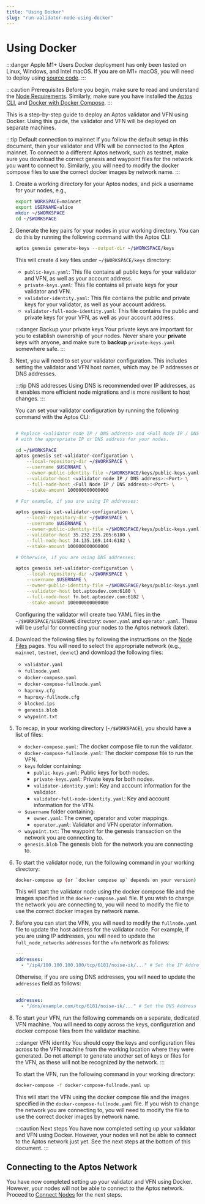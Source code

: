 ```yaml
---
title: "Using Docker"
slug: "run-validator-node-using-docker"
---
```


# Using Docker

:::danger Apple M1+ Users
Docker deployment has only been tested on Linux, Windows, and Intel macOS. If you are on M1+ macOS, you will
need to deploy using [source code](./using-source-code.md).
:::

:::caution Prerequisites
Before you begin, make sure to read and understand the [Node Requirements](../node-requirements.md). Similarly, make sure you have
installed the [Aptos CLI](https://aptos.dev/tools/aptos-cli/install-cli/index), and [Docker with Docker Compose](https://docs.docker.com/engine/install/).
:::

This is a step-by-step guide to deploy an Aptos validator and VFN using Docker. Using this guide, the validator
and VFN will be deployed on separate machines.

:::tip Default connection to mainnet
If you follow the default setup in this document, then your validator and VFN will be connected to the Aptos mainnet.
To connect to a different Aptos network, such as testnet, make sure you download the correct genesis and waypoint
files for the network you want to connect to. Similarly, you will need to modify the docker compose files to use the
correct docker images by network name.
:::

1. Create a working directory for your Aptos nodes, and pick a username for your nodes, e.g.,

   ```bash
   export WORKSPACE=mainnet
   export USERNAME=alice
   mkdir ~/$WORKSPACE
   cd ~/$WORKSPACE
   ```

2. Generate the key pairs for your nodes in your working directory. You can do this by running
   the following command with the Aptos CLI:

   ```bash
   aptos genesis generate-keys --output-dir ~/$WORKSPACE/keys
   ```

   This will create 4 key files under `~/$WORKSPACE/keys` directory:

   - `public-keys.yaml`: This file contains all public keys for your validator and VFN, as well as your account address.
   - `private-keys.yaml`: This file contains all private keys for your validator and VFN.
   - `validator-identity.yaml`: This file contains the public and private keys for your validator, as well as your account address.
   - `validator-full-node-identity.yaml`: This file contains the public and private keys for your VFN, as well as your account address.

   :::danger Backup your private keys
   Your private keys are important for you to establish ownership of your nodes. Never share your **private** keys with anyone,
   and make sure to **backup** `private-keys.yaml` somewhere safe.
   :::

3. Next, you will need to set your validator configuration. This includes setting the validator and VFN host names,
   which may be IP addresses or DNS addresses.

   :::tip DNS addresses
   Using DNS is recommended over IP addresses, as it enables more efficient node migrations and is more resilient
   to host changes.
   :::

   You can set your validator configuration by running the following command with the Aptos CLI:

   ```bash

   # Replace <validator node IP / DNS address> and <Full Node IP / DNS address> below,
   # with the appropriate IP or DNS address for your nodes.

   cd ~/$WORKSPACE
   aptos genesis set-validator-configuration \
       --local-repository-dir ~/$WORKSPACE \
       --username $USERNAME \
       --owner-public-identity-file ~/$WORKSPACE/keys/public-keys.yaml \
       --validator-host <validator node IP / DNS address>:<Port> \
       --full-node-host <Full Node IP / DNS address>:<Port> \
       --stake-amount 100000000000000

   # For example, if you are using IP addresses:

   aptos genesis set-validator-configuration \
       --local-repository-dir ~/$WORKSPACE \
       --username $USERNAME \
       --owner-public-identity-file ~/$WORKSPACE/keys/public-keys.yaml \
       --validator-host 35.232.235.205:6180 \
       --full-node-host 34.135.169.144:6182 \
       --stake-amount 100000000000000

   # Otherwise, if you are using DNS addresses:

   aptos genesis set-validator-configuration \
       --local-repository-dir ~/$WORKSPACE \
       --username $USERNAME \
       --owner-public-identity-file ~/$WORKSPACE/keys/public-keys.yaml \
       --validator-host bot.aptosdev.com:6180 \
       --full-node-host fn.bot.aptosdev.com:6182 \
       --stake-amount 100000000000000
   ```

   Configuring the validator will create two YAML files in the `~/$WORKSPACE/$USERNAME` directory: `owner.yaml` and
   `operator.yaml`. These will be useful for connecting your nodes to the Aptos network (later).

4. Download the following files by following the instructions on the [Node Files](../../../node-files-all-networks/index.md) pages.
   You will need to select the appropriate network (e.g., `mainnet`, `testnet`, `devnet`) and download the following files:

   - `validator.yaml`
   - `fullnode.yaml`
   - `docker-compose.yaml`
   - `docker-compose-fullnode.yaml`
   - `haproxy.cfg`
   - `haproxy-fullnode.cfg`
   - `blocked.ips`
   - `genesis.blob`
   - `waypoint.txt`

5. To recap, in your working directory (`~/$WORKSPACE`), you should have a list of files:

   - `docker-compose.yaml`: The docker compose file to run the validator.
   - `docker-compose-fullnode.yaml`: The docker compose file to run the VFN.
   - `keys` folder containing:
     - `public-keys.yaml`: Public keys for both nodes.
     - `private-keys.yaml`: Private keys for both nodes.
     - `validator-identity.yaml`: Key and account information for the validator.
     - `validator-full-node-identity.yaml`: Key and account information for the VFN.
   - `$username` folder containing:
     - `owner.yaml`: The owner, operator and voter mappings.
     - `operator.yaml`: Validator and VFN operator information.
   - `waypoint.txt`: The waypoint for the genesis transaction on the network you are connecting to.
   - `genesis.blob` The genesis blob for the network you are connecting to.

6. To start the validator node, run the following command in your working directory:

   ```bash
   docker-compose up (or `docker compose up` depends on your version)
   ```

   This will start the validator node using the docker compose file and the images specified in the
   `docker-compose.yaml` file. If you wish to change the network you are connecting to, you will need to modify
   the file to use the correct docker images by network name.

7. Before you can start the VFN, you will need to modify the `fullnode.yaml` file to update the host address for the
   validator node. For example, if you are using IP addresses, you will need to update the `full_node_networks`
   `addresses` for the `vfn` network as follows:

   ```yaml
   ---
   addresses:
     - "/ip4/100.100.100.100/tcp/6181/noise-ik/..." # Set the IP Address of the validator
   ```

   Otherwise, if you are using DNS addresses, you will need to update the `addresses` field as follows:

   ```yaml
   ---
   addresses:
     - "/dns/example.com/tcp/6181/noise-ik/..." # Set the DNS Address of the validator
   ```

8. To start your VFN, run the following commands on a separate, dedicated VFN machine. You will need to copy across
   the keys, configuration and docker compose files from the validator machine.

   :::danger VFN identity
   You should copy the keys and configuration
   files across to the VFN machine from the working location where they were generated. Do not attempt to generate
   another set of keys or files for the VFN, as these will not be recognized by the network.
   :::

   To start the VFN, run the following command in your working directory:

   ```bash
   docker-compose -f docker-compose-fullnode.yaml up
   ```

   This will start the VFN using the docker compose file and the images specified in the
   `docker-compose-fullnode.yaml` file. If you wish to change the network you are connecting to, you will need to modify
   the file to use the correct docker images by network name.

   :::caution Next steps
   You have now completed setting up your validator and VFN using Docker. However, your nodes will not be able to connect
   to the Aptos network just yet. See the next steps at the bottom of this document.
   :::

## Connecting to the Aptos Network

You have now completed setting up your validator and VFN using Docker. However, your nodes will not
be able to connect to the Aptos network. Proceed to [Connect Nodes](../connect-nodes/index.md) for the next steps.
